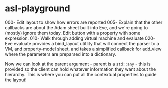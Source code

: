 # asl-playground
 
000-
  Edit layout to show how errors are reported
005-
  Explain that the other callbacks are about the Adam sheet built into Eve, and we're going to (mostly) ignore them today.
  Edit button with a property with some expression.
010-
  Walk through adding virtual machine and evaluate
020-
  Eve evaluate provides a bind_layout utitlity that will connect the parser to a VM, and
  property-model sheet, and takes a simplified callback for add_view where the parameters are
  preparsed into a dictionary.
  
  Now we can look at the parent argument - parent is a `std::any` - this is provided so the client
  can hold whatever information they want about the hierarchy. This is where you can put all the
  contextual properties to guide the layout!
